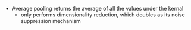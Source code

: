 - Average pooling returns the average of all the values under the kernal
	- only performs dimensionality reduction, which doubles as its noise suppression mechanism 